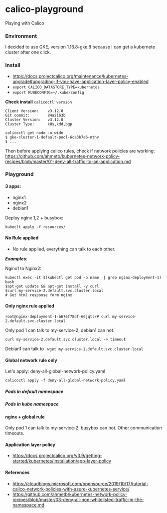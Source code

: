 # calico-playground
Playing with Calico

### Environment

I decided to use GKE, version 1.16.8-gke.8 because I can get a kubernete cluster after one click.

### Install

- https://docs.projectcalico.org/maintenance/kubernetes-upgrade#upgrading-if-you-have-application-layer-policy-enabled
- `export CALICO_DATASTORE_TYPE=kubernetes`
- `export KUBECONFIG=~/.kube/config`

**Check install**
`calicoctl version`

```
Client Version:    v3.12.0
Git commit:        84a21b3b
Cluster Version:   v3.12.0
Cluster Type:      k8s,kdd,bgp
```

```
calicoctl get node -o wide
$ gke-cluster-1-default-pool-6ca3b7a6-nthv
$ ...
```

Then before applying calico rules, check if network policies are working: https://github.com/ahmetb/kubernetes-network-policy-recipes/blob/master/01-deny-all-traffic-to-an-application.md


### Playground

#### 3 apps:

- nginx1 
- nginx2 
- debian1

Deploy nginx 1,2 + busybox:
```
kubeclt apply -f resources/
```


#### No Rule applied

- No rule applied, everything can talk to each other.

**_Examples_**:

Nginx1 to Nginx2:

```
kubectl exec -it $(kubectl get pod -o name  | grep nginx-deployment-1) bash
$apt-get update && apt-get install -y curl
$curl my-service-2.default.svc.cluster.local
# Get html response form nginx
```


#### Only nginx rule applied

```
root@nginx-deployment-1-b676f78df-66jqt:/# curl my-service-2.default.svc.cluster.local
```
Only pod 1 can talk to my-service-2, debian1 can not.

```
curl my-service-2.default.svc.cluster.local -> timeout
```

Debian1 can talk to ` wget my-service-1.default.svc.cluster.local`


#### Global network rule only

Let's apply: deny-all-global-network-policy.yaml

```
calicoctl apply -f deny-all-global-network-policy.yaml
```



##### Pods in default namespace



##### Pods in kube namespace


#### nginx + global rule 


Only pod 1 can talk to my-service-2, busybox can not.
Other communication timeouts.

#### Application layer policy

-  https://docs.projectcalico.org/v3.9/getting-started/kubernetes/installation/app-layer-policy

#### References

- https://cloudblogs.microsoft.com/opensource/2019/10/17/tutorial-calico-network-policies-with-azure-kubernetes-service/
- https://github.com/ahmetb/kubernetes-network-policy-recipes/blob/master/03-deny-all-non-whitelisted-traffic-in-the-namespace.md
